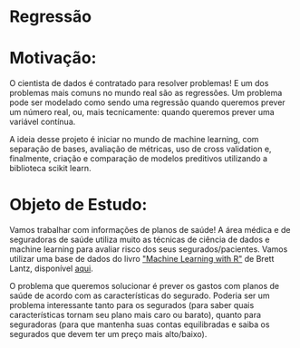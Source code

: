 # Regressão
# Motivação:

O cientista de dados é contratado para resolver problemas! E um dos problemas mais comuns no mundo real são as regressões. Um problema pode ser modelado como sendo uma regressão quando queremos prever um número real, ou, mais tecnicamente: quando queremos prever uma variável contínua.

A ideia desse projeto é iniciar no mundo de machine learning, com separação de bases, avaliação de métricas, uso de cross validation e, finalmente, criação e comparação de modelos preditivos utilizando a biblioteca scikit learn.

# Objeto de Estudo:
    
Vamos trabalhar com informações de planos de saúde! A área médica e de seguradoras de saúde utiliza muito as técnicas de ciência de dados e machine learning para avaliar risco dos seus segurados/pacientes. Vamos utilizar uma base de dados do livro ["Machine Learning with R"](https://www.packtpub.com/big-data-and-business-intelligence/machine-learning-r) de Brett Lantz, disponível [aqui](https://github.com/stedy/Machine-Learning-with-R-datasets).

O problema que queremos solucionar é prever os gastos com planos de saúde de acordo com as características do segurado. Poderia ser um problema interessante tanto para os segurados (para saber quais características tornam seu plano mais caro ou barato), quanto para seguradoras (para que mantenha suas contas equilibradas e saiba os segurados que devem ter um preço mais alto/baixo).

